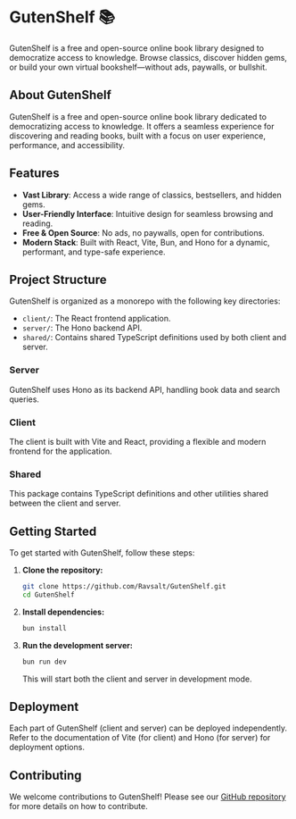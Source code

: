 # GutenShelf 📚



GutenShelf is a free and open-source online book library designed to democratize access to knowledge. Browse classics, discover hidden gems, or build your own virtual bookshelf—without ads, paywalls, or bullshit.

## About GutenShelf

GutenShelf is a free and open-source online book library dedicated to democratizing access to knowledge. It offers a seamless experience for discovering and reading books, built with a focus on user experience, performance, and accessibility.

## Features

- **Vast Library**: Access a wide range of classics, bestsellers, and hidden gems.
- **User-Friendly Interface**: Intuitive design for seamless browsing and reading.
- **Free & Open Source**: No ads, no paywalls, open for contributions.
- **Modern Stack**: Built with React, Vite, Bun, and Hono for a dynamic, performant, and type-safe experience.

## Project Structure

GutenShelf is organized as a monorepo with the following key directories:

- `client/`: The React frontend application.
- `server/`: The Hono backend API.
- `shared/`: Contains shared TypeScript definitions used by both client and server.

### Server

GutenShelf uses Hono as its backend API, handling book data and search queries.

### Client

The client is built with Vite and React, providing a flexible and modern frontend for the application.

### Shared

This package contains TypeScript definitions and other utilities shared between the client and server.

## Getting Started

To get started with GutenShelf, follow these steps:

1.  **Clone the repository:**
    ```bash
    git clone https://github.com/Ravsalt/GutenShelf.git
    cd GutenShelf
    ```
2.  **Install dependencies:**
    ```bash
    bun install
    ```
3.  **Run the development server:**
    ```bash
    bun run dev
    ```
    This will start both the client and server in development mode.

## Deployment

Each part of GutenShelf (client and server) can be deployed independently. Refer to the documentation of Vite (for client) and Hono (for server) for deployment options.

## Contributing

We welcome contributions to GutenShelf! Please see our [GitHub repository](https://github.com/Ravsalt/GutenShelf) for more details on how to contribute.
